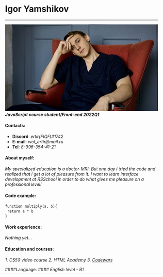 # Igor Yamshikov # 
***

![My Photo](m9IhgooUUfQ.png "11")
**_JavaScript course student/Front-end 2022Q1_**


#### Contacts: ####
* **Discord**: _ertir(FIQF)#1742_
* **E-mail**: _wot_ertir@mail.ru_
* **Tel**: _8-996-354-41-21_ 


#### About myself: ####
_My specialized education is a doctor-MRI. But one day I tried the code and realized that I get a lot of pleasure from it. I want to learn interface development at RSSchool in order to do what gives me pleasure on a professional level!_


#### Code example: ####
```
function multiply(a, b){
 return a * b
}
```

#### Work experience: ####
_Nothing yet…_

#### Education and courses: ####
_1. CS50 video course
2. HTML Academy
3. [Codewars](https://www.codewars.com/users/FIQF)_


####Language: ####
_English level - B1_